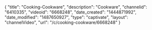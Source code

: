 {
    "title": "Cooking-Cookware",
    "description": "Cookware",
    "channelid": "6410335",
    "videoid": "6668248",
    "date_created": "1444871992",
    "date_modified": "1487650927",
    "type": "captivate",
    "layout": "channelVideo",
    "url": "\/c\/cooking-cookware\/6668248"
}
